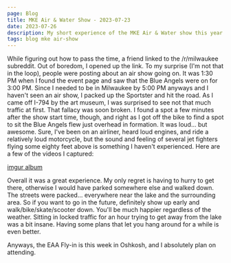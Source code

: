 ```yaml
---
page: Blog
title: MKE Air & Water Show - 2023-07-23
date: 2023-07-26
description: My short experience of the MKE Air & Water show this year.
tags: blog mke air-show
---
```


While figuring out how to pass the time, a friend linked to the /r/milwaukee subreddit. Out of boredom, I opened up the link. To my surprise (I'm not that in the loop), people were posting about an air show going on. It was 1:30 PM when I found the event page and saw that the Blue Angels were on for 3:00 PM. Since I needed to be in Milwaukee by 5:00 PM anyways and I haven't seen an air show, I packed up the Sportster and hit the road. As I came off I-794 by the art museum, I was surprised to see not that much traffic at first. That fallacy was soon broken. I found a spot a few minutes after the show start time, though, and right as I got off the bike to find a spot to sit the Blue Angels flew just overhead in formation. It was loud... but awesome. Sure, I've been on an airliner, heard loud engines, and ride a relatively loud motorcycle, but the sound and feeling of several jet fighters flying some eighty feet above is something I haven't experienced. Here are a few of the videos I captured: 

[imgur album](https://imgur.com/a/Lajrpbl)

Overall it was a great experience. My only regret is having to hurry to get there, otherwise I would have parked somewhere else and walked down. The streets were packed... everywhere near the lake and the surrounding area. So if you want to go in the future, definitely show up early and walk/bike/skate/scooter down. You'll be much happier regardless of the weather. Sitting in locked traffic for an hour trying to get away from the lake was a bit insane. Having some plans that let you hang around for a while is even better.

Anyways, the EAA Fly-in is this week in Oshkosh, and I absolutely plan on attending.
